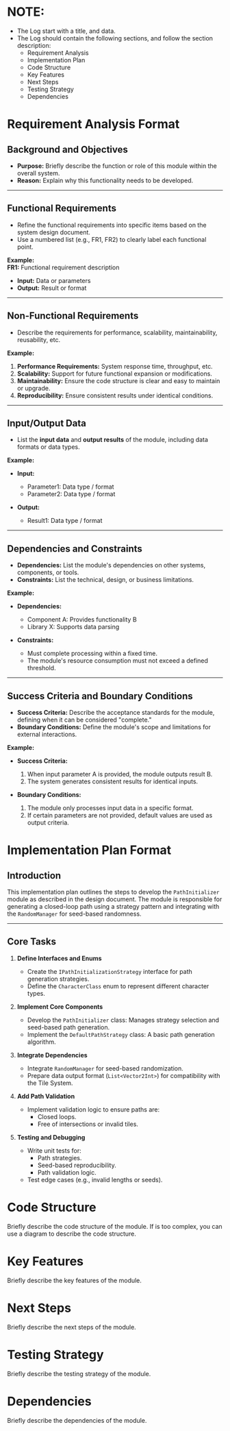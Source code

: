 # NOTE:
- The Log start with a title, and data.
- The Log should contain the following sections, and follow the section description:
    - Requirement Analysis
    - Implementation Plan
    - Code Structure
    - Key Features
    - Next Steps
    - Testing Strategy
    - Dependencies




# Requirement Analysis Format

## **Background and Objectives**  
- **Purpose:** Briefly describe the function or role of this module within the overall system.  
- **Reason:** Explain why this functionality needs to be developed.  

---

## **Functional Requirements**  
- Refine the functional requirements into specific items based on the system design document.  
- Use a numbered list (e.g., FR1, FR2) to clearly label each functional point.  

**Example:**  
**FR1:** Functional requirement description  
- **Input:** Data or parameters  
- **Output:** Result or format  

---

## **Non-Functional Requirements**  
- Describe the requirements for performance, scalability, maintainability, reusability, etc.  

**Example:**  
1. **Performance Requirements:** System response time, throughput, etc.  
2. **Scalability:** Support for future functional expansion or modifications.  
3. **Maintainability:** Ensure the code structure is clear and easy to maintain or upgrade.  
4. **Reproducibility:** Ensure consistent results under identical conditions.  

---

## **Input/Output Data**  
- List the **input data** and **output results** of the module, including data formats or data types.  

**Example:**  
- **Input:**  
   - Parameter1: Data type / format  
   - Parameter2: Data type / format  

- **Output:**  
   - Result1: Data type / format  

---

## **Dependencies and Constraints**  
- **Dependencies:** List the module's dependencies on other systems, components, or tools.  
- **Constraints:** List the technical, design, or business limitations.  

**Example:**  
- **Dependencies:**  
   - Component A: Provides functionality B  
   - Library X: Supports data parsing  

- **Constraints:**  
   - Must complete processing within a fixed time.  
   - The module's resource consumption must not exceed a defined threshold.  

---

## **Success Criteria and Boundary Conditions**  
- **Success Criteria:** Describe the acceptance standards for the module, defining when it can be considered "complete."  
- **Boundary Conditions:** Define the module's scope and limitations for external interactions.  

**Example:**  
- **Success Criteria:**  
   1. When input parameter A is provided, the module outputs result B.  
   2. The system generates consistent results for identical inputs.  

- **Boundary Conditions:**  
   1. The module only processes input data in a specific format.  
   2. If certain parameters are not provided, default values are used as output criteria.  


# Implementation Plan Format

## **Introduction**  
This implementation plan outlines the steps to develop the `PathInitializer` module as described in the design document. The module is responsible for generating a closed-loop path using a strategy pattern and integrating with the `RandomManager` for seed-based randomness.  

---

## **Core Tasks**  
1. **Define Interfaces and Enums**  
   - Create the `IPathInitializationStrategy` interface for path generation strategies.  
   - Define the `CharacterClass` enum to represent different character types.  

2. **Implement Core Components**  
   - Develop the `PathInitializer` class: Manages strategy selection and seed-based path generation.  
   - Implement the `DefaultPathStrategy` class: A basic path generation algorithm.  

3. **Integrate Dependencies**  
   - Integrate `RandomManager` for seed-based randomization.  
   - Prepare data output format (`List<Vector2Int>`) for compatibility with the Tile System.  

4. **Add Path Validation**  
   - Implement validation logic to ensure paths are:  
     - Closed loops.  
     - Free of intersections or invalid tiles.  

5. **Testing and Debugging**  
   - Write unit tests for:  
     - Path strategies.  
     - Seed-based reproducibility.  
     - Path validation logic.  
   - Test edge cases (e.g., invalid lengths or seeds).  




# Code Structure
Briefly describe the code structure of the module.
If is too complex, you can use a diagram to describe the code structure.


# Key Features
Briefly describe the key features of the module.


# Next Steps
Briefly describe the next steps of the module.


# Testing Strategy
Briefly describe the testing strategy of the module.


# Dependencies
Briefly describe the dependencies of the module.



